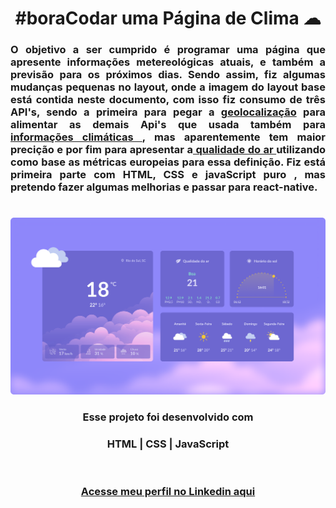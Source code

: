 # <h1 align="center"> **#boraCodar uma Página de Clima** ☁ </h1>

#### <h3 align="justify">O objetivo a ser cumprido é programar uma página que apresente informações metereológicas atuais, e também a previsão para os próximos dias. Sendo assim, fiz algumas mudanças pequenas no layout, onde a imagem do layout base está contida neste documento, com isso fiz consumo de três API's, sendo a primeira para pegar a <a href="https://openweathermap.org/current">geolocalização</a> para alimentar as demais Api's que usada também para <a href="https://open-meteo.com/en/docs"> informações climáticas </a>, mas aparentemente tem maior precição e por fim para apresentar a<a href="https://open-meteo.com/en/docs/air-quality-api#"> qualidade do ar </a>utilizando como base as métricas europeias para essa definição. Fiz está primeira parte com HTML, CSS e javaScript puro , mas pretendo fazer algumas melhorias e passar para react-native.

#

<p align="center">
  <img src="./assets/Projeto.png">
</p>

#### <h3 align="center"> Esse projeto foi desenvolvido com </h3>

### <p align="center"> **HTML | CSS | JavaScript** </p>

<br>

### <h3 align="center"> [Acesse meu perfil no Linkedin aqui](https://www.linkedin.com/in/rafael-bezerra-088b83a1/) </h3>
